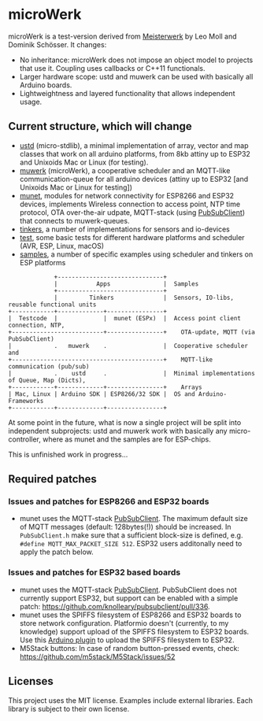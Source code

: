 # microWerk

microWerk is a test-version derived from [Meisterwerk](https://github.com/YeaSoft/MeisterWerk) by Leo Moll and Dominik Schösser. It changes:

* No inheritance: microWerk does not impose an object model to projects that use it. Coupling uses callbacks or C++11 functionals.
* Larger hardware scope: ustd and muwerk can be used with basically all Arduino boards.
* Lightweightness and layered functionality that allows independent usage.

## Current structure, which will change

* [ustd](ustd/) (micro-stdlib), a minimal implementation of array, vector and map classes that work on all arduino platforms, from 8kb attiny up to ESP32 and Unixoids Mac or Linux (for testing).
* [muwerk](muwerk/) (microWerk), a cooperative scheduler and an MQTT-like communication-queue for all arduino devices (attiny up to ESP32 [and Unixoids Mac or Linux for testing])
* [munet](munet/), modules for network connectivity for ESP8266 and ESP32 devices, implements Wireless connection to access point, NTP time protocol, OTA over-the-air udpate, MQTT-stack (using [PubSubClient](https://github.com/knolleary/pubsubclient)) that connects to muwerk-queues.
* [tinkers](tinkers/), a number of implementations for sensors and io-devices
* [test](test/), some basic tests for different hardware platforms and scheduler (AVR, ESP, Linux, macOS)
* [samples](samples/), a number of specific examples using scheduler and tinkers on ESP platforms

```
             +------------------------------+
             |           Apps               |  Samples
             +------------------------------+
             |         Tinkers              |  Sensors, IO-libs, reusable functional units
+------------+-------------+----------------+
|  Testcode  |             |  munet (ESPx)  |  Access point client connection, NTP, 
+--------------------------+----------------+    OTA-update, MQTT (via PubSubClient)
|            .   muwerk    .                |  Cooperative scheduler and  
+-------------------------------------------+    MQTT-like communication (pub/sub)
|            .    ustd     .                |  Minimal implementations of Queue, Map (Dicts),
+------------+-------------+----------------+    Arrays
| Mac, Linux | Arduino SDK | ESP8266/32 SDK |  OS and Arduino-Frameworks
+------------+-------------+----------------+
```

At some point in the future, what is now a single project will be split into independent subprojects: ustd and muwerk work with basically any micro-controller, where as munet and the samples are for ESP-chips.

This is unfinished work in progress...

## Required patches

### Issues and patches for ESP8266 and ESP32 boards

* munet uses the MQTT-stack [PubSubClient](https://github.com/knolleary/pubsubclient). The maximum default size of MQTT messages (default: 128bytes(!)) should be increased. In `PubSubClient.h` make sure that a sufficient block-size is defined, e.g. `#define MQTT_MAX_PACKET_SIZE 512`. ESP32 users additonally need to apply the patch below.

### Issues and patches for ESP32 based boards

* munet uses the MQTT-stack [PubSubClient](https://github.com/knolleary/pubsubclient). PubSubClient does not currently support ESP32, but support can be enabled with a simple patch: <https://github.com/knolleary/pubsubclient/pull/336>. 
* munet uses the SPIFFS filesystem of ESP8266 and ESP32 boards to store network configuration. Platformio doesn't (currently, to my knowledge) support upload of the SPIFFS filesystem to ESP32 boards. Use this [Arduino plugin](https://github.com/me-no-dev/arduino-esp32fs-plugin) to upload the SPIFFS filesystem to ESP32.
* M5Stack buttons: In case of random button-pressed events, check: <https://github.com/m5stack/M5Stack/issues/52>

## Licenses

This project uses the MIT license. Examples include external libraries. Each library is subject to their own license.
